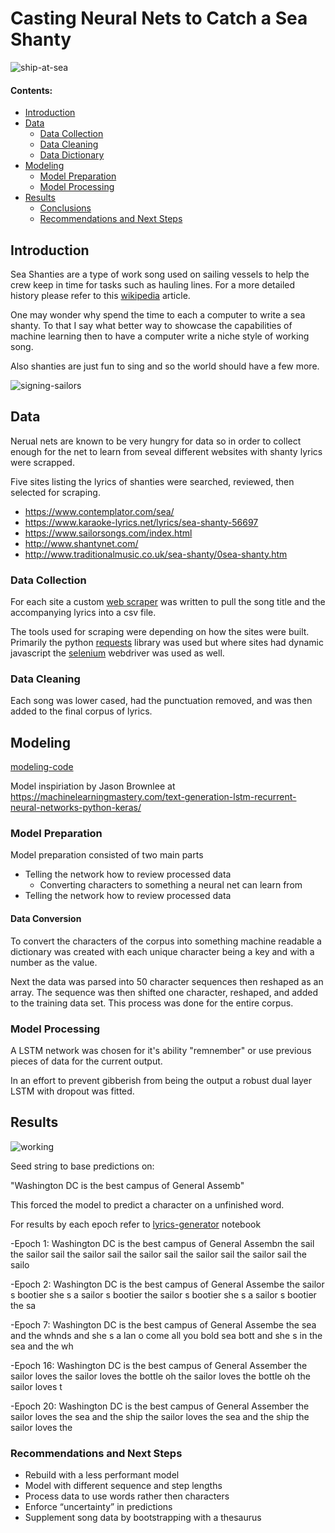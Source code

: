 # Casting Neural Nets to Catch a Sea Shanty

![ship-at-sea](./images/ship-at-sea-01.jpg)

#### Contents:
- [Introduction](#Introduction)
- [Data](#Data)
    * [Data Collection](#Data-Collection)
    * [Data Cleaning](#Data-Cleaning)
    * [Data Dictionary](#Data-Dictionary)
- [Modeling](#Modeling)
    * [Model Preparation](#Model-Preparation)
    * [Model Processing](#Model-Processing)
- [Results](#Results)
    * [Conclusions](#Conclusions)
    * [Recommendations and Next Steps](#Recommendations-and-Next-Steps)


## Introduction
Sea Shanties are a type of work song used on sailing vessels to help the crew keep in time for tasks such as hauling lines. For a more detailed history please refer to this [wikipedia](https://en.wikipedia.org/wiki/Sea_shanty) article.

One may wonder why spend the time to each a computer to write a sea shanty. To that I say what better way to showcase the capabilities of machine learning then to have a computer write a niche style of working song.

Also shanties are just fun to sing and so the world should have a few more.

![signing-sailors](./images/singing-sailors.jpg)

## Data
Nerual nets are known to be very hungry for data so in order to collect enough for the net to learn from seveal different websites with shanty lyrics were scrapped.

Five sites listing the lyrics of shanties were searched, reviewed, then selected for scraping.
- https://www.contemplator.com/sea/
- https://www.karaoke-lyrics.net/lyrics/sea-shanty-56697
- https://www.sailorsongs.com/index.html
- http://www.shantynet.com/
- http://www.traditionalmusic.co.uk/sea-shanty/0sea-shanty.htm

### Data Collection
For each site a custom [web scraper](./code/scrapers) was written to pull the song title and the accompanying lyrics into a csv file.

The tools used for scraping were depending on how the sites were built. Primarily the python [requests](https://requests.readthedocs.io/en/master/) library was used but where sites had dynamic javascript the [selenium](https://www.selenium.dev/) webdriver was used as well.

### Data Cleaning
Each song was lower cased, had the punctuation removed, and was then added to the final corpus of lyrics.


## Modeling
[modeling-code](./code/model/model-building/model-building.ipynb)

Model inspiriation by Jason Brownlee at https://machinelearningmastery.com/text-generation-lstm-recurrent-neural-networks-python-keras/

### Model Preparation
Model preparation consisted of two main parts
- Telling the network how to review processed data
  - Converting characters to something a neural net can learn from
- Telling the network how to review processed data

#### Data Conversion
To convert the characters of the corpus into something machine readable a dictionary was created with each unique character being a key and with a number as the value.

Next the data was parsed into 50 character sequences then reshaped as an array. The sequence was then shifted one character, reshaped, and added to the training data set. This process was done for the entire corpus.





### Model Processing

A LSTM network was chosen for it's ability "remnember" or use previous pieces of data for the current output.

In an effort to prevent gibberish from being the output a robust dual layer LSTM with dropout was fitted.


## Results

![working](./images/Halyards.jpg)

Seed string to base predictions on:

"Washington DC is the best campus of General Assemb"

This forced the model to predict a character on a unfinished word.

For results by each epoch refer to [lyrics-generator](./code/model/lyric-generation/lyrics-generator.ipynb) notebook

-Epoch 1:
Washington DC is the best campus of General Assembn the sail the sailor sail the sailor sail the sailor sail the sailor sail the sailor sail the sailo

-Epoch 2:
Washington DC is the best campus of General Assembe the sailor s bootier she s a sailor s bootier the sailor s bootier she s a sailor s bootier the sa

-Epoch 7:
Washington DC is the best campus of General Assembe the sea and the whnds and she s a lan o come all you bold sea bott and she s in the sea and the wh

-Epoch 16:
Washington DC is the best campus of General Assember the sailor loves the sailor loves the bottle oh the sailor loves the bottle oh the sailor loves t

-Epoch 20:
Washington DC is the best campus of General Assember the sailor loves the sea and the ship the sailor loves the sea and the ship the sailor loves the

### Recommendations and Next Steps
- Rebuild with a less performant model
- Model with different sequence and step lengths
- Process data to use words rather then characters
- Enforce “uncertainty” in predictions
- Supplement song data by bootstrapping with a thesaurus
